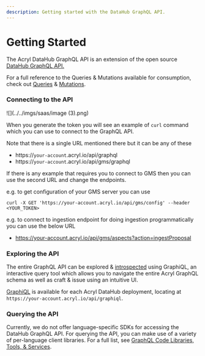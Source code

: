 ```yaml
---
description: Getting started with the DataHub GraphQL API.
---
```


# Getting Started

The Acryl DataHub GraphQL API is an extension of the open source [DataHub GraphQL API.](https://datahubproject.io/docs/api/graphql/overview/)

For a full reference to the Queries & Mutations available for consumption, check out [Queries](https://datahubproject.io/docs/graphql/queries/) & [Mutations](https://datahubproject.io/docs/graphql/mutations).&#x20;

### Connecting to the API

![](../../imgs/saas/image (3).png)

When you generate the token you will see an example of `curl` command which you can use to connect to the GraphQL API.

Note that there is a single URL mentioned there but it can be any of these

* https://`your-account`.acryl.io/api/graphql
* https://`your-account`.acryl.io/api/gms/graphql

If there is any example that requires you to connect to GMS then you can use the second URL and change the endpoints.&#x20;

e.g. to get configuration of your GMS server you can use

```
curl -X GET 'https://your-account.acryl.io/api/gms/config' --header <YOUR_TOKEN>
```

e.g. to connect to ingestion endpoint for doing ingestion programmatically you can use the below URL

* https://your-account.acryl.io/api/gms/aspects?action=ingestProposal

### Exploring the API

The entire GraphQL API can be explored & [introspected](https://graphql.org/learn/introspection/) using GraphiQL, an interactive query tool which allows you to navigate the entire Acryl GraphQL schema as well as craft & issue using an intuitive UI.

[GraphiQL](https://www.gatsbyjs.com/docs/how-to/querying-data/running-queries-with-graphiql/) is available for each Acryl DataHub deployment, locating at `https://your-account.acryl.io/api/graphiql`.&#x20;



### Querying the API

Currently, we do not offer language-specific SDKs for accessing the DataHub GraphQL API. For querying the API, you can make use of a variety of per-language client libraries. For a full list, see [GraphQL Code Libraries, Tools, & Services](https://graphql.org/code/).&#x20;
